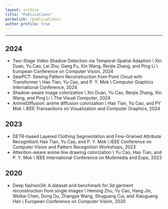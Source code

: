 ```yaml
---
layout: archive
title: "Publications"
permalink: /publications/
author_profile: true
---
```


---
## 2024
- Two-Stage Video Shadow Detection via Temporal-Spatial Adaption \\
Xin Duan, Yu Cao, Lei Zhu, Gang Fu, Xin Wang, Renjie Zhang, and Ping Li \\
European Conference on Computer Vision, 2024
- SewPCT: Sewing Pattern Reconstruction from Point Cloud with Transformer \\
Hao Tian, Yu Cao, and P. Y. Mok \\
Computer Graphics International Conference, 2024
- Shadow-aware image colorization \\
Xin Duan, Yu Cao, Renjie Zhang, Xin Wang, and Ping Li \\
The Visual Computer, 2024
- AnimeDiffusion: anime diffusion colorization \\
Hao Tian, Yu Cao, and PY Mok \\
IEEE Transactions on Visualization and Computer Graphics, 2024

## 2023
- DETR-based Layered Clothing Segmentation and Fine-Grained Attribute Recognition\\
Hao Tian, Yu Cao, and P. Y. Mok \\
IEEE Conference on Computer Vision and Pattern Recognition Workshops, 2023
- Attention-aware anime line drawing colorization \\
Yu Cao, Hao Tian, and P. Y. Mok \\
IEEE International Conference on Multimedia and Expo, 2023

## 2020
- Deep fashion3d: A dataset and benchmark for 3d garment reconstruction from single images \\
Heming Zhu, Yu Cao, Hang Jin, Weikai Chen, Dong Du, Zhangye Wang, Shuguang Cui, and Xiaoguang Han \\
European Conference on Computer Vision, 2020

